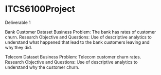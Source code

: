 # ITCS6100Project
Deliverable 1 

Bank Customer Dataset
Business Problem: The bank has rates of customer churn. 
Research Objective and Questions: Use of descriptive analytics to understand what happened that lead to the bank customers leaving and why they did. 

Telecom Dataset
Business Problem: Telecom customer churn rates. 
Research Objective and Questions: Use of descriptive analytics to understand why the customer churn. 

